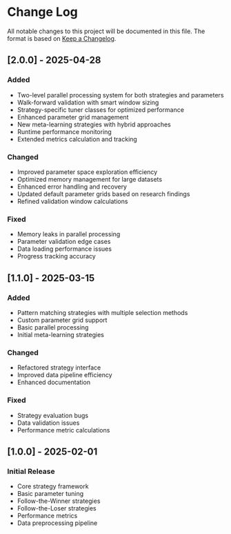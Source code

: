 # Change Log

All notable changes to this project will be documented in this file.
The format is based on [Keep a Changelog](https://keepachangelog.com/en/1.0.0/).

## [2.0.0] - 2025-04-28

### Added
- Two-level parallel processing system for both strategies and parameters
- Walk-forward validation with smart window sizing
- Strategy-specific tuner classes for optimized performance
- Enhanced parameter grid management
- New meta-learning strategies with hybrid approaches
- Runtime performance monitoring
- Extended metrics calculation and tracking

### Changed
- Improved parameter space exploration efficiency
- Optimized memory management for large datasets
- Enhanced error handling and recovery
- Updated default parameter grids based on research findings
- Refined validation window calculations

### Fixed
- Memory leaks in parallel processing
- Parameter validation edge cases
- Data loading performance issues
- Progress tracking accuracy

## [1.1.0] - 2025-03-15

### Added
- Pattern matching strategies with multiple selection methods
- Custom parameter grid support
- Basic parallel processing
- Initial meta-learning strategies

### Changed
- Refactored strategy interface
- Improved data pipeline efficiency
- Enhanced documentation

### Fixed
- Strategy evaluation bugs
- Data validation issues
- Performance metric calculations

## [1.0.0] - 2025-02-01

### Initial Release
- Core strategy framework
- Basic parameter tuning
- Follow-the-Winner strategies
- Follow-the-Loser strategies
- Performance metrics
- Data preprocessing pipeline